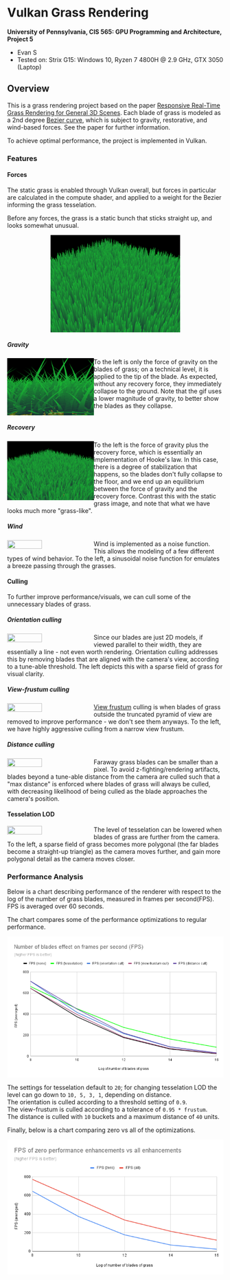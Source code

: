 Vulkan Grass Rendering
==================================

**University of Pennsylvania, CIS 565: GPU Programming and Architecture, Project 5**

* Evan S
* Tested on: Strix G15: Windows 10, Ryzen 7 4800H @ 2.9 GHz, GTX 3050 (Laptop)

## Overview

This is a grass rendering project based on the paper [Responsive Real-Time Grass Rendering for General 3D Scenes](https://www.cg.tuwien.ac.at/research/publications/2017/JAHRMANN-2017-RRTG/JAHRMANN-2017-RRTG-draft.pdf). Each blade of grass is modeled as a 2nd degree [Bezier curve](https://en.wikipedia.org/wiki/B%C3%A9zier_curve), which is subject to gravity, restorative, and wind-based forces. See the paper for further information.

To achieve optimal performance, the project is implemented in Vulkan.

### Features

#### Forces
The static grass is enabled through Vulkan overall, but forces in particular are calculated in the compute shader, and applied to a weight for the Bezier informing the grass tesselation. 

Before any forces, the grass is a static bunch that sticks straight up, and looks somewhat unusual.
<p align="center" width="100%">
<img align="center" src="img/static_grass.png" width=60% height=60%>
</p>

##### Gravity
<img align="left" src="img/gravity_force.gif" width=40% height=40%>

To the left is only the force of gravity on the blades of grass; on a technical level, it is applied to the tip of the blade. As expected, without any recovery force, they immediately collapse to the ground. Note that the gif uses a lower magnitude of gravity, to better show the blades as they collapse.
<br clear="left"/>

##### Recovery
<img align="left" src="img/recovery_force.png" width=40% height=40%>

To the left is the force of gravity plus the recovery force, which is essentially an implementation of Hooke's law. In this case, there is a degree of stabilization that happens, so the blades don't fully collapse to the floor, and we end up an equilibrium between the force of gravity and the recovery force. Contrast this with the static grass image, and note that what we have looks much more "grass-like".
<br clear="left"/>

##### Wind
<img align="left" src="img/wind_force1.gif" width=40% height=40%>

Wind is implemented as a noise function. This allows the modeling of a few different types of wind behavior. To the left, a sinusoidal noise function for emulates a breeze passing through the grasses.
<br clear="left"/>

#### Culling
To further improve performance/visuals, we can cull some of the unnecessary blades of grass.

##### Orientation culling
<img align="left" src="img/orient_culling.gif" width=40% height=40%>

Since our blades are just 2D models, if viewed parallel to their width, they are essentially a line - not even worth rendering. Orientation culling addresses this by removing blades that are aligned with the camera's view, according to a tune-able threshold. The left depicts this with a sparse field of grass for visual clarity. 
<br clear="left"/>

##### View-frustum culling
<img align="left" src="img/vf_culling.gif" width=40% height=40%>

[View frustum](https://en.wikipedia.org/wiki/Viewing_frustum) culling is when blades of grass outside the truncated pyramid of view are removed to improve performance - we don't see them anyways. To the left, we have highly aggressive culling from a narrow view frustum.
<br clear="left"/>

##### Distance culling
<img align="left" src="img/distance_culling.gif" width=40% height=40%>

Faraway grass blades can be smaller than a pixel. To avoid z-fighting/rendering artifacts, blades beyond a tune-able distance from the camera are culled such that a "max distance" is enforced where blades of grass will always be culled, with decreasing likelihood of being culled as the blade approaches the camera's position.
<br clear="left"/>

#### Tesselation LOD
<img align="left" src="img/tesselation_lod.gif" width=40% height=40%>

The level of tesselation can be lowered when blades of grass are further from the camera. To the left, a sparse field of grass becomes more polygonal (the far blades become a straight-up triangle) as the camera moves further, and gain more polygonal detail as the camera moves closer.
<br clear="left"/>

### Performance Analysis
Below is a chart describing performance of the renderer with respect to the log of the number of grass blades, measured in frames per second(FPS). FPS is averaged over 60 seconds.

The chart compares some of the performance optimizations to regular performance.

<p align="center" width="100%">
<img align="center" src="img/performancegraph.png">
</p>

The settings for tesselation default to `20`; for changing tesselation LOD the level can go down to `10, 5, 3, 1`, depending on distance.    
The orientation is culled according to a threshold setting of `0.9`.   
The view-frustum is culled according to a tolerance of `0.95 * frustum`.   
The distance is culled with `10` buckets and a maximum distance of `40` units.

Finally, below is a chart comparing zero vs all of the optimizations.

<p align="center" width="100%">
<img align="center" src="img/zerovsall.png">
</p>